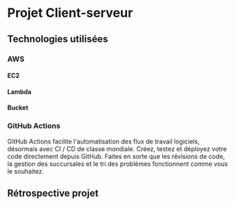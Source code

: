 # Projet Client-serveur
## Technologies utilisées

### AWS

#### EC2

#### Lambda

#### Bucket


### GitHub Actions
GitHub Actions facilite l'automatisation des flux de travail logiciels, désormais avec CI / CD de classe mondiale. Créez, testez et déployez votre code directement depuis GitHub. Faites en sorte que les révisions de code, la gestion des succursales et le tri des problèmes fonctionnent comme vous le souhaitez.


## Rétrospective projet
